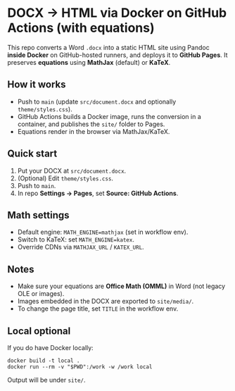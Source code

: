 # DOCX → HTML via Docker on GitHub Actions (with equations)

This repo converts a Word `.docx` into a static HTML site using Pandoc **inside Docker** on GitHub-hosted runners, and deploys it to **GitHub Pages**.
It preserves **equations** using **MathJax** (default) or **KaTeX**.

## How it works
- Push to `main` (update `src/document.docx` and optionally `theme/styles.css`).
- GitHub Actions builds a Docker image, runs the conversion in a container, and publishes the `site/` folder to Pages.
- Equations render in the browser via MathJax/KaTeX.

## Quick start
1. Put your DOCX at `src/document.docx`.
2. (Optional) Edit `theme/styles.css`.
3. Push to `main`.
4. In repo **Settings → Pages**, set **Source: GitHub Actions**.

## Math settings
- Default engine: `MATH_ENGINE=mathjax` (set in workflow env).
- Switch to KaTeX: set `MATH_ENGINE=katex`.
- Override CDNs via `MATHJAX_URL` / `KATEX_URL`.

## Notes
- Make sure your equations are **Office Math (OMML)** in Word (not legacy OLE or images).
- Images embedded in the DOCX are exported to `site/media/`.
- To change the page title, set `TITLE` in the workflow env.

## Local optional
If you do have Docker locally:
```
docker build -t local .
docker run --rm -v "$PWD":/work -w /work local
```
Output will be under `site/`.

